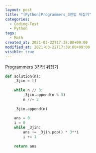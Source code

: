 ```yaml
---
layout: post
title: "[Python]Programmers_3진법 뒤집기"
categories:
  - Coding-Test
  - Python
tags:
  - Math
created_at: 2021-03-22T17:38:00+09:00
modified_at: 2021-03-22T17:38:00+09:00
visible: true
---
```




[Programmers 3진법 뒤집기](https://programmers.co.kr/learn/courses/30/lessons/68935)

```python
def solution(n):
    _3jin = []
    
    while n // 3:
        _3jin.append(n % 3)
        n //= 3
        
    _3jin.append(n)
    
    ans = 0
    i = 0
    while _3jin:
        ans += _3jin.pop() * 3**i
        i += 1
        
    return ans
```
